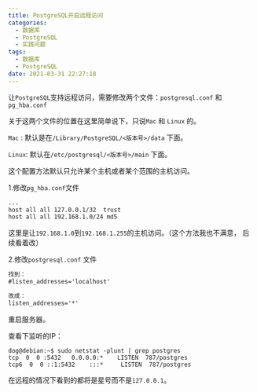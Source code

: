 ```yaml
---
title: PostgreSQL开启远程访问
categories:
  - 数据库
  - PostgreSQL
  - 实践问题
tags:
  - 数据库
  - PostgreSQL
date: 2021-03-31 22:27:18
---
```


让`PostgreSQL`支持远程访问，需要修改两个文件：`postgresql.conf` 和 `pg_hba.conf`

关于这两个文件的位置在这里简单说下，只说`Mac` 和 `Linux` 的。

`Mac` : 默认是在`/Library/PostgreSQL/<版本号>/data` 下面。

`Linux`: 默认在`/etc/postgresql/<版本号>/main` 下面。



这个配置方法默认只允许某个主机或者某个范围的主机访问。



1.修改`pg_hba.conf`文件

```txt
... 
host all all 127.0.0.1/32  trust 
host all all 192.168.1.0/24 md5
```

这里是让`192.168.1.0`到`192.168.1.255`的主机访问。（这个方法我也不满意， 后续看着改）

2.修改`postgresql.conf` 文件

```txt
找到：
#listen_addresses='localhost'

改成：
listen_addresses='*'
```

重启服务器。

查看下监听的IP：

```sehll
dog@debian:~$ sudo netstat -plunt | grep postgres 
tcp  0  0 :5432   0.0.0.0:*    LISTEN  787/postgres 
tcp6  0  0 ::1:5432    :::*     LISTEN  787/postgres
```

在远程的情况下看到的都将是星号而不是`127.0.0.1`。

